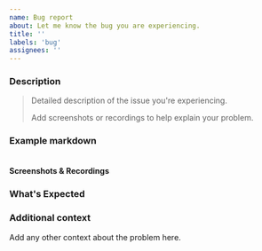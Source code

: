 ```yaml
---
name: Bug report
about: Let me know the bug you are experiencing.
title: ''
labels: 'bug'
assignees: ''
---
```


### Description
> Detailed description of the issue you're experiencing.
>
> Add screenshots or recordings to help explain your problem.


### Example markdown

````markdown

````

#### Screenshots & Recordings

### What's Expected

### Additional context
Add any other context about the problem here.
